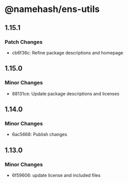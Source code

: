 # @namehash/ens-utils

## 1.15.1

### Patch Changes

- cb6f36c: Refine package descriptions and homepage

## 1.15.0

### Minor Changes

- 88131ce: Update package descriptions and licenses

## 1.14.0

### Minor Changes

- 6ac5668: Publish changes

## 1.13.0

### Minor Changes

- 6f59606: update license and included files
